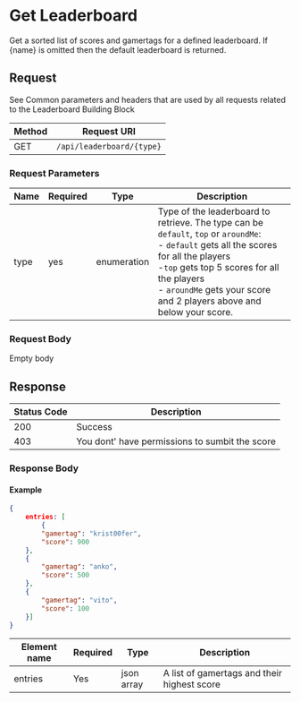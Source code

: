 # Get Leaderboard

Get a sorted list of scores and gamertags for a defined leaderboard. If {name} is omitted then the default leaderboard is returned.

## Request

See Common parameters and headers that are used by all requests related to the Leaderboard Building Block

Method  | Request URI
------- | -----------
GET     | `/api/leaderboard/{type}`

### Request Parameters

Name        | Required |   Type   | Description
------------|----------|----------|------------
type|yes|enumeration|Type of the leaderboard to retrieve. The type can be `default`, `top` or `aroundMe`:<br>- `default` gets all the scores for all the players<br>-`top` gets top 5 scores for all the players<br>- `aroundMe` gets your score and 2 players above and below your score.

### Request Body

Empty body

## Response

| Status Code | Description |
|-------------|-------------|
|200|Success|
|403|You dont' have permissions to sumbit the score|

### Response Body

#### Example

```json
{
    entries: [
        {
        "gamertag": "krist00fer",
        "score": 900    
    },
    {
        "gamertag": "anko",
        "score": 500    
    },
    {
        "gamertag": "vito",
        "score": 100    
    }]
}
```

Element name        | Required  | Type       | Description
------------------- | --------- | ---------- | -----------
entries         | Yes       | json array | A list of gamertags and their highest score
